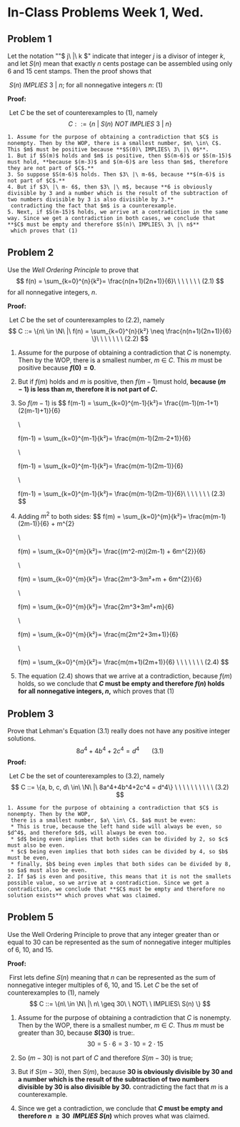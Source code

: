 # In-Class Problems Week 1, Wed.

## Problem 1

Let the notation ""$ j\ |\ k $" indicate that integer $j$ is a divisor of integer $k$, and let $S(n)$ mean that exactly $n$ cents postage can be assembled using only 6 and 15 cent stamps. Then the proof shows that

​							$S(n)\ IMPLIES\ 3\ |\ n$; 	for all nonnegative integers $n$: (1)

**Proof:**

​	Let $C$ be the set of counterexamples to (1), namely
$$
C ::= \{n\ |\ S(n)\ NOT\ IMPLIES\ 3\ |\ n \}
$$

	1. Assume for the purpose of obtaining a contradiction that $C$ is nonempty. Then by the WOP, there is a smallest number, $m\ \in\ C$. This $m$ must be positive because **$S(0)\ IMPLIES\ 3\ |\ 0$**.
	1. But if $S(m)$ holds and $m$ is positive, then $S(m-6)$ or $S(m-15)$ must hold, **because $(m-3)$ and $(m-6)$ are less than $m$, therefore they are not part of $C$.**
 	3. So suppose $S(m-6)$ holds. Then $3\ |\ m-6$, because **$(m-6)$ is not part of $C$.**
 	4. But if $3\ |\ m- 6$, then $3\ |\ m$, because **6 is obviously divisible by 3 and a number which is the result of the subtraction of two numbers divisible by 3 is also divisible by 3.**
     contradicting the fact that $m$ is a counterexample.
 	5. Next, if $S(m-15)$ holds, we arrive at a contradiction in the same way. Since we get a contradiction in both cases, we conclude that **$C$ must be empty and therefore $S(n)\ IMPLIES\ 3\ |\ n$**
     which proves that (1)

## Problem 2

Use the *Well Ordering Principle* to prove that
$$
f(n) = \sum_{k=0}^{n}{k²}= \frac{n(n+1)(2n+1)}{6}\ \ \ \ \ \ \ (2.1)
$$
for all nonnegative integers, $n$.

**Proof:**

​	Let $C$ be the set of counterexamples to (2.2), namely
$$
C ::= \{n\ \in \N\ |\ f(n) = \sum_{k=0}^{n}{k²} \neq \frac{n(n+1)(2n+1)}{6} \}\ \ \ \ \ \ \ (2.2)
$$

 1. Assume for the purpose of obtaining a contradiction that $C$ is nonempty. Then by the WOP,
    there is a smallest number, $m\ \in\ C$. This $m$ must be positive because **$f(0) = 0$**.

 2. But if $f(m)$ holds and $m$ is positive, then $f(m-1)$must hold, **because $(m-1)$ is less than $m$, therefore it is not part of $C$.**

 3. So $f(m-1)$ is
    $$
    f(m-1) = \sum_{k=0}^{m-1}{k²}= \frac{(m-1)(m-1+1)(2(m-1)+1)}{6} 
    
    \\
    
    f(m-1) = \sum_{k=0}^{m-1}{k²}= \frac{m(m-1)(2m-2+1)}{6}
    
    \\
    
    f(m-1) = \sum_{k=0}^{m-1}{k²}= \frac{m(m-1)(2m-1)}{6}
    
    \\
    
    f(m-1) = \sum_{k=0}^{m-1}{k²}= \frac{m(m-1)(2m-1)}{6}\ \ \ \ \ \ \ (2.3)
    $$

 4. Adding $m^{2}$ to both sides:
    $$
    f(m) = \sum_{k=0}^{m}{k²}= \frac{m(m-1)(2m-1)}{6} + m^{2}
    
    \\
    
    f(m) = \sum_{k=0}^{m}{k²}= \frac{(m^2-m)(2m-1) + 6m^{2}}{6} 
    
    \\
    
    f(m) = \sum_{k=0}^{m}{k²}= \frac{2m^3-3m²+m + 6m^{2}}{6} 
    
    \\
    
    f(m) = \sum_{k=0}^{m}{k²}= \frac{2m^3+3m²+m}{6} 
    
    \\
    
    f(m) = \sum_{k=0}^{m}{k²}= \frac{m(2m^2+3m+1)}{6} 
    
    \\
    
    f(m) = \sum_{k=0}^{m}{k²}= \frac{m(m+1)(2m+1)}{6} \ \ \ \ \ \ \ (2.4)
    $$
    
 5. The equation (2.4)  shows that  we arrive at a contradiction, because $f(m)$ holds, so we conclude that **$C$ must be empty and therefore $f(n)$ holds for all nonnegative integers, $n$,**
    which proves that (1)

## Problem 3

Prove that Lehman's Equation (3.1) really does not have any positive integer solutions.
$$
8a^4+4b^4+2c^4=d^4 \ \ \ \ \ \ \ (3.1)
$$
**Proof:**

​	Let $C$ be the set of counterexamples to (3.2), namely
$$
C ::= \{a, b, c, d\ \in\ \N\ |\ 8a^4+4b^4+2c^4 = d^4\} \ \ \ \ \ \ \ \ \ \ (3.2)
$$

 	1. Assume for the purpose of obtaining a contradiction that $C$ is nonempty. Then by the WOP,
 	 there is a smallest number, $a\ \in\ C$. $a$ must be even:
 	 * This is true, because the left hand side will always be even, so $d^4$, and therefore $d$, will always be even too.
 	 * $d$ being even implies that both sides can be divided by 2, so $c$ must also be even.
 	 * $c$ being even implies that both sides can be divided by 4, so $b$ must be even, 
 	 * finally, $b$ being even imples that both sides can be divided by 8, so $a$ must also be even.
 	2. If $a$ is even and positive, this means that it is not the smallets possible value, so we arrive at a contradiction. Since we get a contradiction, we conclude that **$C$ must be empty and therefore no solution exists** which proves what was claimed.

## Problem 5

Use the Well Ordering Principle to prove that any integer greater than or equal to 30 can be represented as the sum of nonnegative integer multiples of 6, 10, and 15.

**Proof:**

​	First lets define $S(n)$ meaning that $n$ can be represented as the sum of nonnegative integer multiples of 6, 10, and 15. Let $C$ be the set of counterexamples to (1), namely
$$
C ::= \{n\ \in \N\ |\ n\ \geq 30\ \ NOT\ \ IMPLIES\ S(n) \}
$$

 1. Assume for the purpose of obtaining a contradiction that $C$ is nonempty. Then by the WOP,
    there is a smallest number, $m\ \in\ C$. Thus $m$ must be greater than 30, because **$S(30)$** is true:.
    $$
    30 = 5 \cdot 6 = 3 \cdot 10=2 \cdot 15
    $$

 2. So $(m-30)$ is not part of $C$ and therefore $S(m-30)$ is true;

 3. But if $S(m-30)$, then $S(m)$, because **30 is obviously divisible by 30 and a number which is the result of the subtraction of two numbers divisible by 30 is also divisible by 30.**
    contradicting the fact that $m$ is a counterexample.

 4. Since we get a contradiction, we conclude that **$C$ must be empty and therefore $n\ \geq 30\ \ IMPLIES\ S(n)$** which proves what was claimed.



